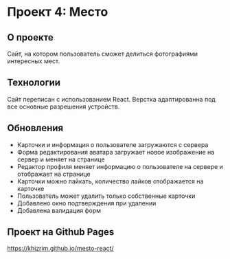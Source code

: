 # Проект 4: Место

## О проекте
Сайт, на котором пользователь сможет делиться фотографиями интересных мест.

## Технологии
Cайт переписан с использованием React. Верстка адаптированна под все основные разрешения устройств.

## Обновления
* Карточки и информация о пользователе загружаются с сервера
* Форма редактирования аватара загружает новое изображение на сервер и меняет на странице
* Редактор профиля меняет информацию о пользователе на сервере и отображает на странице
* Карточки можно лайкать, количество лайков отображается на карточке
* Пользователь может удалить только собственные карточки
* Добавлено окно подтверждения при удалении
* Добавлена валидация форм

## Проект на Github Pages
https://khizrim.github.io/mesto-react/
